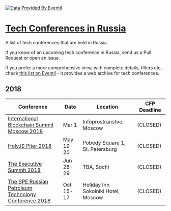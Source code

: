 

[![Data Provided By Eventil](https://img.shields.io/badge/Data%20provided%20by-Eventil-24292e.svg?style=for-the-badge&colorA=BFBFBF)](https://eventil.com/)

# [Tech Conferences in Russia](https://eventil.com/conferences/in/ru)

A list of tech conferences that are held in Russia. 

If you know of an upcoming tech conference in Russia, send us a Pull Request or open an issue.

If you prefer a more comprehensive view, with complete details, filters etc, check [this list on Eventil](https://eventil.com/conferences/in/ru) - it provides a web archive for tech conferences.

## 2018

| Conference | Date | Location | CFP Deadline |
|------------|------|----------|--------------|
| [International Blockchain Summit Moscow 2018](https://eventil.com/events/international-blockchain-summit-moscow-2018) | Mar 1 | Infoprostranstvo, Moscow | (CLOSED) |
| [HolyJS Piter 2018](https://eventil.com/events/holyjs-piter-2018) | May 19-20 | Pobedy Square 1, St. Petersburg | (CLOSED) |
| [The Executive Summit 2018](https://eventil.com/events/the-executive-summit-2018) | Jun 28-29 | TBA, Sochi | (CLOSED) |
| [The SPE Russian Petroleum Technology Conference 2018](https://eventil.com/events/the-spe-russian-petroleum-technology-conference-2018) | Oct 15-17 | Holiday Inn Sokolniki Hotel, Moscow | (CLOSED) |
